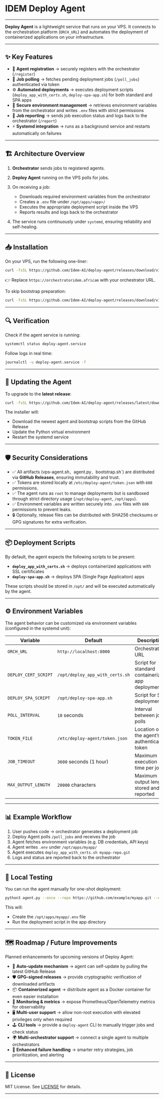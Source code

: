 # IDEM  Deploy Agent

---

**Deploy Agent** is a lightweight service that runs on your VPS.
It connects to the orchestration platform (`ORCH_URL`) and automates the deployment of containerized applications on your infrastructure.

---

## ✨ Key Features

* 🔑 **Agent registration** → securely registers with the orchestrator (`/register`)
* 📡 **Job polling** → fetches pending deployment jobs (`/poll_jobs`) authenticated via token
* ⚙️ **Automated deployments** → executes deployment scripts (`deploy_app_with_certs.sh`, `deploy-spa-app.sh`) for both standard and SPA apps
* 🔐 **Secure environment management** → retrieves environment variables from the orchestrator and writes `.env` files with strict permissions
* 📝 **Job reporting** → sends job execution status and logs back to the orchestrator (`/report`)
* ⚡ **Systemd integration** → runs as a background service and restarts automatically on failures

---

## 🏗️ Architecture Overview

1. **Orchestrator** sends jobs to registered agents.
2. **Deploy Agent** running on the VPS polls for jobs.
3. On receiving a job:

   * Downloads required environment variables from the orchestrator
   * Creates a `.env` file under `/opt/apps/<app>/`
   * Executes the appropriate deployment script inside the VPS
   * Reports results and logs back to the orchestrator
4. The service runs continuously under `systemd`, ensuring reliability and self-healing.

---

## 📥 Installation

On your VPS, run the following one-liner:

```bash
curl -fsSL https://github.com/Idem-AI/deploy-agent/releases/download/v1.1.0/vps-agent.sh | sudo bash -s -- https://orchestrator.idem.africa
```

👉 Replace `https://orchestratoridem.africam` with your orchestrator URL.

To skip bootstrap preparation:

```bash
curl -fsSL https://github.com/Idem-AI/deploy-agent/releases/download/v1.1.0/install-agent.sh | sudo bash -s -- https://orchestrator.idem.africa --no-bootstrap
```

---

## 🔍 Verification

Check if the agent service is running:

```bash
systemctl status deploy-agent.service
```

Follow logs in real time:

```bash
journalctl -u deploy-agent.service -f
```

---

## 🔄 Updating the Agent

To upgrade to the **latest release**:

```bash
curl -fsSL https://github.com/Idem-AI/deploy-agent/releases/latest/download/vps-agent.sh | sudo bash -s -- https://orchestrator.idem.africa
```

The installer will:

* Download the newest agent and bootstrap scripts from the GitHub Release
* Update the Python virtual environment
* Restart the systemd service

---

## 🛡️ Security Considerations

* ✅ All artifacts (vps-agent.sh`, `agent.py`, `bootstrap.sh`) are distributed via **GitHub Releases**, ensuring immutability and trust.
* ✅ Tokens are stored locally at `/etc/deploy-agent/token.json` with `600` permissions.
* ✅ The agent runs as `root` to manage deployments but is sandboxed through strict directory usage (`/opt/deploy-agent`, `/opt/apps`).
* ✅ Environment variables are written securely into `.env` files with `600` permissions to prevent leaks.
* 🔒 Optionally, release files can be distributed with SHA256 checksums or GPG signatures for extra verification.

---

## 📦 Deployment Scripts

By default, the agent expects the following scripts to be present:

* **`deploy_app_with_certs.sh`** → deploys containerized applications with SSL certificates
* **`deploy-spa-app.sh`** → deploys SPA (Single Page Application) apps

These scripts should be stored in `/opt/` and will be executed automatically by the agent.

---

## ⚙️ Environment Variables

The agent behavior can be customized via environment variables (configured in the systemd unit):

| Variable             | Default                         | Description                                      |
| -------------------- | ------------------------------- | ------------------------------------------------ |
| `ORCH_URL`           | `http://localhost:8000`         | Orchestrator URL                                 |
| `DEPLOY_CERT_SCRIPT` | `/opt/deploy_app_with_certs.sh` | Script for standard containerized app deployment |
| `DEPLOY_SPA_SCRIPT`  | `/opt/deploy-spa-app.sh`        | Script for SPA deployments                       |
| `POLL_INTERVAL`      | `10` seconds                    | Interval between job polls                       |
| `TOKEN_FILE`         | `/etc/deploy-agent/token.json`  | Location of the agent’s authentication token     |
| `JOB_TIMEOUT`        | `3600` seconds (1 hour)         | Maximum execution time per job                   |
| `MAX_OUTPUT_LENGTH`  | `20000` characters              | Maximum output length stored and reported        |

---

## 📊 Example Workflow

1. User pushes code → orchestrator generates a deployment job
2. Deploy Agent polls `/poll_jobs` and receives the job
3. Agent fetches environment variables (e.g. DB credentials, API keys)
4. Agent writes `.env` under `/opt/apps/myapp/`
5. Agent executes `deploy_app_with_certs.sh myapp-repo.git`
6. Logs and status are reported back to the orchestrator

---

## 🧪 Local Testing

You can run the agent manually for one-shot deployment:

```bash
python3 agent.py --once --repo https://github.com/example/myapp.git --domain myapp.com
```

This will:

* Create the `/opt/apps/myapp/.env` file
* Run the deployment script in the app directory

---

## 🗺️ Roadmap / Future Improvements

Planned enhancements for upcoming versions of Deploy Agent:

* 🔄 **Auto-update mechanism** → agent can self-update by pulling the latest GitHub Release
* 🛡️ **GPG-signed releases** → provide cryptographic verification of downloaded artifacts
* 📦 **Containerized agent** → distribute agent as a Docker container for even easier installation
* 🔔 **Monitoring & metrics** → expose Prometheus/OpenTelemetry metrics for observability
* 🖥️ **Multi-user support** → allow non-root execution with elevated privileges only when required
* 🕹️ **CLI tools** → provide a `deploy-agent` CLI to manually trigger jobs and check status
* 🌍 **Multi-orchestrator support** → connect a single agent to multiple orchestrators
* 🚨 **Enhanced failure handling** → smarter retry strategies, job prioritization, and alerting

---

## 📄 License

MIT License. See [LICENSE](LICENSE) for details.

---
